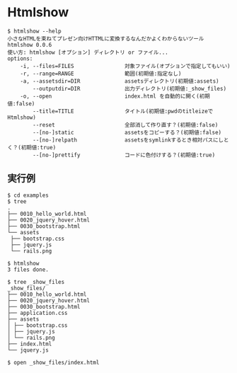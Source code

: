 Htmlshow
========

    $ htmlshow --help
    小さなHTMLを束ねてプレゼン向けHTTMLに変換するなんだかよくわからないツール htmlshow 0.0.6
    使い方: htmlshow [オプション] ディレクトリ or ファイル...
    options:
        -i, --files=FILES                対象ファイル(オプションで指定してもいい)
        -r, --range=RANGE                範囲(初期値:指定なし)
        -a, --assetsdir=DIR              assetsディレクトリ(初期値:assets)
            --outputdir=DIR              出力ディレクトリ(初期値:_show_files)
        -o, --open                       index.html を自動的に開く(初期値:false)
            --title=TITLE                タイトル(初期値:pwdのtitleizeでHtmlshow)
            --reset                      全部消して作り直す？(初期値:false)
            --[no-]static                assetsをコピーする？(初期値:false)
            --[no-]relpath               assetsをsymlinkするとき相対パスにしとく？(初期値:true)
            --[no-]prettify              コードに色付けする？(初期値:true)

実行例
------

    $ cd examples
    $ tree
    .
    ├── 0010_hello_world.html
    ├── 0020_jquery_hover.html
    ├── 0030_bootstrap.html
    └── assets
     ├── bootstrap.css
     ├── jquery.js
     └── rails.png

    $ htmlshow
    3 files done.

    $ tree _show_files
    _show_files/
    ├── 0010_hello_world.html
    ├── 0020_jquery_hover.html
    ├── 0030_bootstrap.html
    ├── application.css
    ├── assets
    │ ├── bootstrap.css
    │ ├── jquery.js
    │ └── rails.png
    ├── index.html
    └── jquery.js

    $ open _show_files/index.html
